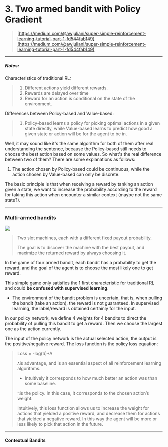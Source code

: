 # 3. Two armed bandit with Policy Gradient

> [https://medium.com/@awjuliani/super-simple-reinforcement-learning-tutorial-part-1-fd544fab149](https://medium.com/@awjuliani/super-simple-reinforcement-learning-tutorial-part-1-fd544fab149)

---

##### Notes:

Characteristics of traditional RL:

> 1. Different actions yield different rewards.
> 2. Rewards are delayed over time
> 3. Reward for an action is conditional on the state of the environment.

Differences between Policy-based and Value-based:

> 1. Policy-based learns a policy for picking optimal actions in a given state directly, while Value-based learns to predict how good a given state or action will be for the agent to be in.

Well, it may sound like it's the same algorithm for both of them after real understanding the sentence, because the Policy-based still needs to choose the best action based on some values. So what's the real difference between two of them? There are some explanations as follows:

1. The action chosen by Policy-based could be continuous, while the action chosen by Value-based can only be discrete.

The basic principle is that when receiving a reward by tanking an action given a state, we want to increase the probability according to the reward for taking this action when encounter a similar context \(maybe not the same state?\).

---

### Multi-armed bandits

![](https://cdn-images1.medium.com/max/742/1*Tt8A6mP98ibBlrlFD5UJxg.png)

> Two slot machines, each with a different fixed payout probability.
>
> The goal is to discover the machine with the best payout, and maximize the returned reward by always choosing it.

In the game of four armed bandit, each bandit has a probability to get the reward, and the goal of the agent is to choose the most likely one to get reward.

This simple game only satisfies the 1 first characteristic for traditional RL and could **be confused with supervised learning**.

* The environment of the bandit problem is uncertain, that is, when pulling the bandit \(take an action\), the reward is not guaranteed. In supervised learning, the label/reward is obtained certainly for the input.

In our policy network, we define 4 weights for 4 bandits to direct the probability of pulling this bandit to get a reward. Then we choose the largest one as the action currently.

The input of the policy network is the actual selected action, the output is the positive/negative reward. The loss function is the policy loss equation:

> Loss = -log\(π\)\*A
>
> `A`is advantage, and is an essential aspect of all reinforcement learning algorithms.
>
> * Intuitively it corresponds to how much better an action was than some baseline.
>
> `π`is the policy. In this case, it corresponds to the chosen action’s weight.
>
> Intuitively, this loss function allows us to increase the weight for actions that yielded a positive reward, and decrease them for actions that yielded a negative reward. In this way the agent will be more or less likely to pick that action in the future.

---

#### Contextual Bandits



